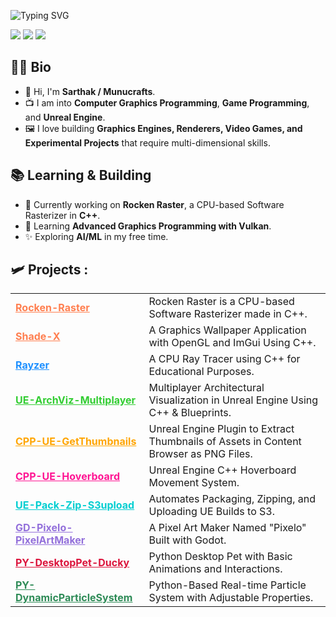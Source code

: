 ![Typing SVG](https://readme-typing-svg.demolab.com?font=Black+Ops+One&size=50&duration=3000&pause=1000&color=00F5D4&vCenter=true&width=800&lines=Hi,+I'm+Sarthak.;Hi,+I'm+Munucrafts.)

<p align="left"> 
  <img src="https://img.shields.io/badge/Graphics%20Programmer-0366d6?style=flat&logoColor=white"/> 
  <img src="https://img.shields.io/badge/Game%20Programmer-22863a?style=flat&logoColor=white"/> 
  <img src="https://img.shields.io/badge/Unreal%20Engine%20Developer-6f42c1?style=flat&logoColor=white"/> 
</p>

## 👨‍💻 Bio  

- 🫡 Hi, I'm **Sarthak / Munucrafts**.  
- 📺 I am into **Computer Graphics Programming**, **Game Programming**, and **Unreal Engine**.  
- 🖼️ I love building **Graphics Engines, Renderers, Video Games, and Experimental Projects** that require multi-dimensional skills.  

## 📚 Learning & Building

- 🔭 Currently working on **Rocken Raster**, a CPU-based Software Rasterizer in **C++**.
- 🌱 Learning **Advanced Graphics Programming with Vulkan**.
- ✨ Exploring **AI/ML** in my free time.

<!-- Projects Table -->
## 🛩️ Projects :
<table width="100%">
    <tr>
    <td><b><a href="https://github.com/munucrafts/Rocken-Raster" style="color:#ff7f50;">Rocken-Raster</a></b></td>
    <td>Rocken Raster is a CPU-based Software Rasterizer made in C++.</td>
  </tr>
  <tr>
    <td><b><a href="https://github.com/munucrafts/Shade-X" style="color:#ff7f50;">Shade-X</a></b></td>
    <td>A Graphics Wallpaper Application with OpenGL and ImGui Using C++.</td>
  </tr>
  <tr>
    <td><b><a href="https://github.com/munucrafts/Rayzer" style="color:#1e90ff;">Rayzer</a></b></td>
    <td>A CPU Ray Tracer using C++ for Educational Purposes.</td>
  </tr>
  <tr>
    <td><b><a href="https://github.com/munucrafts/UE-ArchViz-Multiplayer" style="color:#32cd32;">UE-ArchViz-Multiplayer</a></b></td>
    <td>Multiplayer Architectural Visualization in Unreal Engine Using C++ & Blueprints.</td>
  </tr>
  <tr>
    <td><b><a href="https://github.com/munucrafts/CPP-UE-GetThumbnails" style="color:#ffa500;">CPP-UE-GetThumbnails</a></b></td>
    <td>Unreal Engine Plugin to Extract Thumbnails of Assets in Content Browser as PNG Files.</td>
  </tr>
  <tr>
    <td><b><a href="https://github.com/munucrafts/CPP-UE-Hoverboard" style="color:#ff1493;">CPP-UE-Hoverboard</a></b></td>
    <td>Unreal Engine C++ Hoverboard Movement System.</td>
  </tr>
  <tr>
    <td><b><a href="https://github.com/munucrafts/UE-Pack-Zip-S3upload" style="color:#00ced1;">UE-Pack-Zip-S3upload</a></b></td>
    <td>Automates Packaging, Zipping, and Uploading UE Builds to S3.</td>
  </tr>
  <tr>
    <td><b><a href="https://github.com/munucrafts/GD-Pixelo-PixelArtMaker" style="color:#9370db;">GD-Pixelo-PixelArtMaker</a></b></td>
    <td>A Pixel Art Maker Named "Pixelo" Built with Godot.</td>
  </tr>
  <tr>
    <td><b><a href="https://github.com/munucrafts/PY-DesktopPet-Ducky" style="color:#dc143c;">PY-DesktopPet-Ducky</a></b></td>
    <td>Python Desktop Pet with Basic Animations and Interactions.</td>
  </tr>
  <tr>
    <td><b><a href="https://github.com/munucrafts/PY-DynamicParticleSystem" style="color:#2e8b57;">PY-DynamicParticleSystem</a></b></td>
    <td>Python-Based Real-time Particle System with Adjustable Properties.</td>
  </tr>
</table>
